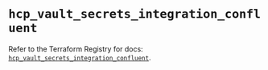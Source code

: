 # `hcp_vault_secrets_integration_confluent`

Refer to the Terraform Registry for docs: [`hcp_vault_secrets_integration_confluent`](https://registry.terraform.io/providers/hashicorp/hcp/0.101.0/docs/resources/vault_secrets_integration_confluent).
